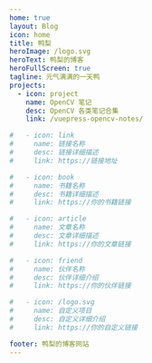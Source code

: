 ```yaml
---
home: true
layout: Blog
icon: home
title: 鸭梨
heroImage: /logo.svg
heroText: 鸭梨的博客
heroFullScreen: true
tagline: 元气满满的一天鸭
projects:
  - icon: project
    name: OpenCV 笔记
    desc: OpenCV 各类笔记合集
    link: /vuepress-opencv-notes/

#   - icon: link
#     name: 链接名称
#     desc: 链接详细描述
#     link: https://链接地址

#   - icon: book
#     name: 书籍名称
#     desc: 书籍详细描述
#     link: https://你的书籍链接

#   - icon: article
#     name: 文章名称
#     desc: 文章详细描述
#     link: https://你的文章链接

#   - icon: friend
#     name: 伙伴名称
#     desc: 伙伴详细介绍
#     link: https://你的伙伴链接

#   - icon: /logo.svg
#     name: 自定义项目
#     desc: 自定义详细介绍
#     link: https://你的自定义链接

footer: 鸭梨的博客网站
---
```

